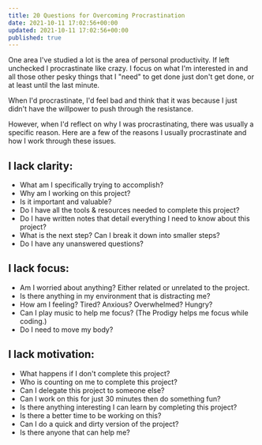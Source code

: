 ```yaml
---
title: 20 Questions for Overcoming Procrastination
date: 2021-10-11 17:02:56+00:00
updated: 2021-10-11 17:02:56+00:00
published: true
---
```


One area I've studied a lot is the area of personal productivity. If left unchecked I procrastinate like crazy. I focus on what I'm interested in and all those other pesky things that I "need" to get done just don't get done, or at least until the last minute.

When I'd procrastinate, I'd feel bad and think that it was because I just didn't have the willpower to push through the resistance.

However, when I'd reflect on why I was procrastinating, there was usually a specific reason. Here are a few of the reasons I usually procrastinate and how I work through these issues.

## I lack clarity:

* What am I specifically trying to accomplish?
* Why am I working on this project?
* Is it important and valuable?
* Do I have all the tools & resources needed to complete this project?
* Do I have written notes that detail everything I need to know about this project?
* What is the next step? Can I break it down into smaller steps?
* Do I have any unanswered questions?

## I lack focus:

* Am I worried about anything? Either related or unrelated to the project.
* Is there anything in my environment that is distracting me?
* How am I feeling? Tired? Anxious? Overwhelmed? Hungry?
* Can I play music to help me focus? (The Prodigy helps me focus while coding.)
* Do I need to move my body?

## I lack motivation:

* What happens if I don't complete this project?
* Who is counting on me to complete this project?
* Can I delegate this project to someone else?
* Can I work on this for just 30 minutes then do something fun?
* Is there anything interesting I can learn by completing this project?
* Is there a better time to be working on this?
* Can I do a quick and dirty version of the project?
* Is there anyone that can help me?

